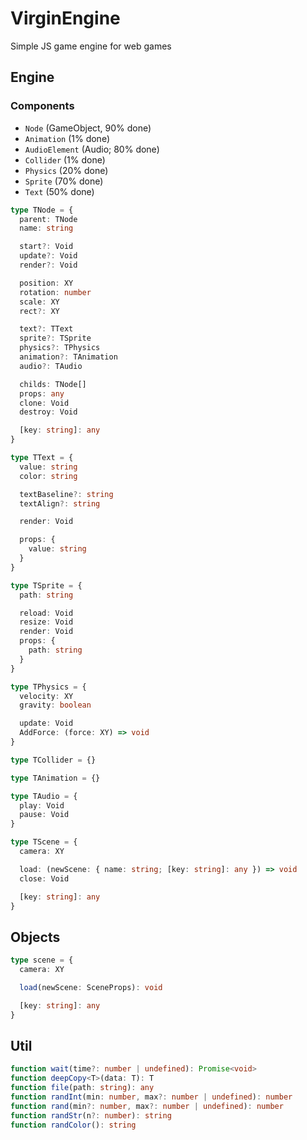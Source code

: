 # VirginEngine

Simple JS game engine for web games

## Engine

### Components

- `Node` (GameObject, 90% done)
- `Animation` (1% done)
- `AudioElement` (Audio; 80% done)
- `Collider` (1% done)
- `Physics` (20% done)
- `Sprite` (70% done)
- `Text` (50% done)

```ts
type TNode = {
  parent: TNode
  name: string

  start?: Void
  update?: Void
  render?: Void

  position: XY
  rotation: number
  scale: XY
  rect?: XY

  text?: TText
  sprite?: TSprite
  physics?: TPhysics
  animation?: TAnimation
  audio?: TAudio

  childs: TNode[]
  props: any
  clone: Void
  destroy: Void

  [key: string]: any
}

type TText = {
  value: string
  color: string

  textBaseline?: string
  textAlign?: string

  render: Void

  props: {
    value: string
  }
}

type TSprite = {
  path: string

  reload: Void
  resize: Void
  render: Void
  props: {
    path: string
  }
}

type TPhysics = {
  velocity: XY
  gravity: boolean

  update: Void
  AddForce: (force: XY) => void
}

type TCollider = {}

type TAnimation = {}

type TAudio = {
  play: Void
  pause: Void
}

type TScene = {
  camera: XY

  load: (newScene: { name: string; [key: string]: any }) => void
  close: Void

  [key: string]: any
}
```

## Objects

```ts
type scene = {
  camera: XY

  load(newScene: SceneProps): void

  [key: string]: any
}
```

## Util

```ts
function wait(time?: number | undefined): Promise<void>
function deepCopy<T>(data: T): T
function file(path: string): any
function randInt(min: number, max?: number | undefined): number
function rand(min?: number, max?: number | undefined): number
function randStr(n?: number): string
function randColor(): string
```
